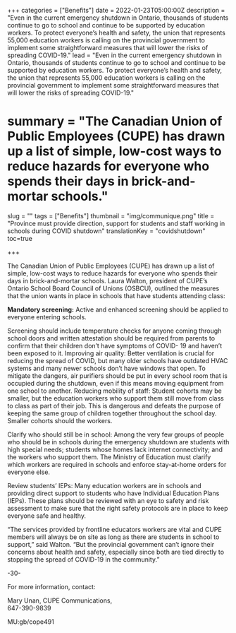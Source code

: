 +++
categories = ["Benefits"]
date = 2022-01-23T05:00:00Z
description = "Even in the current emergency shutdown in Ontario, thousands of students continue to go to school and continue to be supported by education workers. To protect everyone’s health and safety, the union that represents 55,000 education workers is calling on the provincial government to implement some straightforward measures that will lower the risks of spreading COVID-19."
lead = "Even in the current emergency shutdown in Ontario, thousands of students continue to go to school and continue to be supported by education workers. To protect everyone’s health and safety, the union that represents 55,000 education workers is calling on the provincial government to implement some straightforward measures that will lower the risks of spreading COVID-19."
# summary = "The Canadian Union of Public Employees (CUPE) has drawn up a list of simple, low-cost ways to reduce hazards for everyone who spends their days in brick-and-mortar schools."
slug = ""
tags = ["Benefits"]
thumbnail = "img/communique.png"
title = "Province must provide direction, support for students and staff working in schools during COVID shutdown"
translationKey = "covidshutdown"
toc=true

+++


The Canadian Union of Public Employees (CUPE) has drawn up a list of simple, low-cost ways to reduce
hazards for everyone who spends their days in brick-and-mortar schools. Laura Walton, president of
CUPE’s Ontario School Board Council of Unions (OSBCU), outlined the measures that the union wants
in place in schools that have students attending class:

**Mandatory screening:** Active and enhanced screening should be applied to everyone entering schools.

Screening should include temperature checks for anyone coming through school doors and written
attestation should be required from parents to confirm that their children don’t have symptoms of COVID-
19 and haven’t been exposed to it.
Improving air quality: Better ventilation is crucial for reducing the spread of COVID, but many older
schools have outdated HVAC systems and many newer schools don’t have windows that open. To
mitigate the dangers, air purifiers should be put in every school room that is occupied during the
shutdown, even if this means moving equipment from one school to another.
Reducing mobility of staff: Student cohorts may be smaller, but the education workers who support
them still move from class to class as part of their job. This is dangerous and defeats the purpose of
keeping the same group of children together throughout the school day. Smaller cohorts should the
workers.

Clarify who should still be in school: Among the very few groups of people who should be in schools
during the emergency shutdown are students with high special needs; students whose homes lack
internet connectivity; and the workers who support them. The Ministry of Education must clarify which
workers are required in schools and enforce stay-at-home orders for everyone else.

Review students’ IEPs: Many education workers are in schools and providing direct support to students
who have Individual Education Plans (IEPs). These plans should be reviewed with an eye to safety and
risk assessment to make sure that the right safety protocols are in place to keep everyone safe and
healthy.

“The services provided by frontline educators workers are vital and CUPE members will always be on site
as long as there are students in school to support,” said Walton. “But the provincial government can’t
ignore their concerns about health and safety, especially since both are tied directly to stopping the
spread of COVID-19 in the community.”

-30-

For more information, contact:

Mary Unan, CUPE Communications,  
647-390-9839  

MU:gb/cope491
